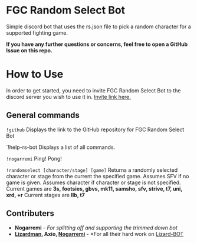 # FGC Random Select Bot

Simple discord bot that uses the rs.json file to pick a random character for a supported fighting game.

**If you have any further questions or concerns, feel free to open a GitHub Issue on this repo.**

# How to Use

In order to get started, you need to invite FGC Random Select Bot to the discord server you wish to use it in.  [Invite link here.](https://discord.com/api/oauth2/authorize?client_id=1195150675139637248&permissions=67584&scope=bot)

## General commands

`!github`
Displays the link to the GitHub repository for FGC Random Select Bot

`!help-rs-bot
Displays a list of all commands.

`!nogarremi`
Ping! Pong!

`!randomselect [character/stage] [game]`
Returns a randomly selected character or stage from the current the specified game. Assumes SFV if no game is given. Assumes character if character or stage is not specified.
Current games are **3s, footsies, gbvs, mk11, samsho, sfv, strive, t7, uni, xrd, +r**
Current stages are **llb, t7**

## Contributers
* **Nogarremi** - *For splitting off and supporting the trimmed down bot*
* **[Lizardman](https://twitter.com/lizardman301), Axio, [Nogarremi](https://twitter.com/Nogarremi)** - *For all their hard work on [Lizard-BOT](https://github.com/lizardman301/lizard-bot-rsf)
